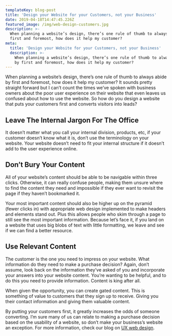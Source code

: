 ```yaml
---
templateKey: blog-post
title: 'Design your Website for your Customers, not your Business'
date: 2019-04-18T14:47:45.226Z
featured_image: /img/web-design-customers.jpg
description: >-
  When planning a website’s design, there’s one rule of thumb to always abide by
  first and foremost, how does it help my customer?
meta:
  title: 'Design your Website for your Customers, not your Business'
  description: >-
    When planning a website’s design, there’s one rule of thumb to always abide
    by first and foremost, how does it help my customer?
---
```

When planning a website’s design, there’s one rule of thumb to always abide by first and foremost, how does it help my customer? It sounds pretty straight forward but I can’t count the times we’ve spoken with business owners about the poor user experience on their website that even leaves us confused about how to use the website. So how do you design a website that puts your customers first and converts visitors into leads?



## Leave The Internal Jargon For The Office

It doesn’t matter what you call your internal division, products, etc, if your customer doesn’t know what it is, don’t use the terminology on your website. Your website doesn’t need to fit your internal structure if it doesn’t add to the user experience online. 



## Don’t Bury Your Content

All of your website’s content should be able to be navigable within three clicks. Otherwise, it can really confuse people, making them unsure where to find the content they need and impossible if they ever want to revisit the page if they haven’t bookmarked it. 



Your most important content should also be higher up on the pyramid (fewer clicks in) with appropriate web design implemented to make headers and elements stand out. Plus this allows people who skim through a page to still see the most important information. Because let’s face it, if you land on a website that uses big blobs of text with little formatting, we leave and see if we can find a better resource. 



## Use Relevant Content

The customer is the one you need to impress on your website. What information do they need to make a purchase decision? Again, don’t assume, look back on the information they’ve asked of you and incorporate your answers into your website content. You’re wanting to be helpful, and to do this you need to provide information. Content is king after all. 



When given the opportunity, you can create gated content. This is something of value to customers that they sign up to receive. Giving you their contact information and giving them valuable content. 







By putting your customers first, it greatly increases the odds of someone converting. I’m sure many of us can relate to making a purchase decision based on the usability of a website, so don’t make your business’s website an exception. For more information, check our blog on [UX web design](https://www.graphicintuitions.com/blog/what-is-ux-web-design-why-this-trend-is-here-to-stay/).
